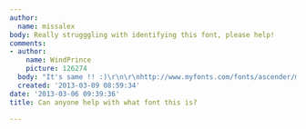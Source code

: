 ```yaml
---
author:
  name: missalex
body: Really strugggling with identifying this font, please help!
comments:
- author:
    name: WindPrince
    picture: 126274
  body: "It's same !! :)\r\n\r\nhttp://www.myfonts.com/fonts/ascender/mayberry-pro/light/"
  created: '2013-03-09 08:59:34'
date: '2013-03-06 09:39:36'
title: Can anyone help with what font this is?

---
```

